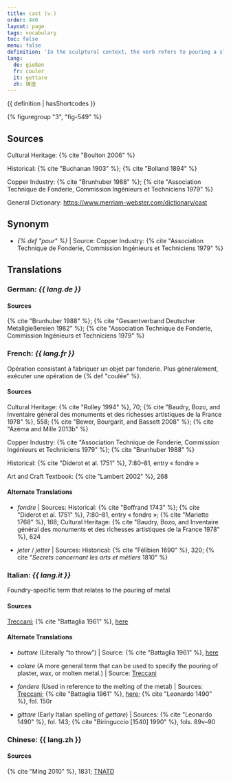 ```yaml
---
title: cast (v.)
order: 440
layout: page
tags: vocabulary
toc: false
menu: false
definition: 'In the sculptural context, the verb refers to pouring a slurry or liquefied material (e.g., plaster, wax, metal) into a hollow matrix or {% def "mold" %} that will determine the shape of the material in order to produce a {% def "cast" %} (n.).'
lang:
  de: gießen
  fr: couler
  it: gettare
  zh: 铸造
---
```


{{ definition | hasShortcodes }}

{% figuregroup "3", "fig-549" %}

## Sources

Cultural Heritage: {% cite "Boulton 2006" %}

Historical: {% cite "Buchanan 1903" %}; {% cite "Bolland 1894" %}

Copper Industry: {% cite "Brunhuber 1988" %}; {% cite "Association Technique de Fonderie, Commission Ingénieurs et Techniciens 1979" %}

General Dictionary: <https://www.merriam-webster.com/dictionary/cast>

## Synonym

- *{% def "pour" %}* | Source: Copper Industry: {% cite "Association Technique de Fonderie, Commission Ingénieurs et Techniciens 1979" %}

## Translations

<div class="accordion">

### **German**: *{{ lang.de }}*

#### Sources

{% cite "Brunhuber 1988" %}; {% cite "Gesamtverband Deutscher Metallgießereien 1982" %}; {% cite "Association Technique de Fonderie, Commission Ingénieurs et Techniciens 1979" %}

### **French**: *{{ lang.fr }}*

Opération consistant à fabriquer un objet par fonderie. Plus généralement, exécuter une opération de {% def "coulée" %}.

#### Sources

Cultural Heritage: {% cite "Rolley 1994" %}, 70; {% cite "Baudry, Bozo, and Inventaire général des monuments et des richesses artistiques de la France 1978" %}, 558; {% cite "Bewer, Bourgarit, and Bassett 2008" %}; {% cite "Azéma and Mille 2013b" %}

Copper Industry: {% cite "Association Technique de Fonderie, Commission Ingénieurs et Techniciens 1979" %}; {% cite "Brunhuber 1988" %}

Historical: {% cite "Diderot et al. 1751" %}, 7:80–81, entry « fondre »

Art and Craft Textbook: {% cite "Lambert 2002" %}, 268

#### Alternate Translations

- *fondre* | Sources: Historical: {% cite "Boffrand 1743" %}; {% cite "Diderot et al. 1751" %}, 7:80–81, entry « fondre »; {% cite "Mariette 1768" %}, 168; Cultural Heritage: {% cite "Baudry, Bozo, and Inventaire général des monuments et des richesses artistiques de la France 1978" %}, 624

- *jeter* / *jetter* | Sources: Historical: {% cite "Félibien 1690" %}, 320; {% cite "*Secrets concernant les arts et métiers* 1810" %}

### **Italian**: *{{ lang.it }}*

Foundry-specific term that relates to the pouring of metal

#### Sources

[Treccani](http://www.treccani.it/vocabolario/gettare/); {% cite "Battaglia 1961" %}, [here](http://www.gdli.it/pdf_viewer/Scripts/pdf.js/web/viewer.asp?file=/PDF/GDLI06/GDLI_06_ocr_726.pdf&parola=gettare)

#### Alternate Translations

- *buttare* (Literally “to throw”) | Source: {% cite "Battaglia 1961" %}, [here](http://www.gdli.it/JPG/GDLI02/00000472.jpg)

- *colare* (A more general term that can be used to specify the pouring of plaster, wax, or molten metal.) | Source:
[Treccani](https://www.treccani.it/vocabolario/colare1/)

- *fondere* (Used in reference to the melting of the metal) | Sources: [Treccani](http://www.treccani.it/vocabolario/fondere/); {% cite "Battaglia 1961" %}, [here](http://www.gdli.it/pdf_viewer/Scripts/pdf.js/web/viewer.asp?file=/PDF/GDLI06/GDLI_06_ocr_137.pdf&parola=fondere); {% cite "Leonardo 1490" %}, fol. 150r

- *gittare* (Early Italian spelling of *gettare*) | Sources: {% cite "Leonardo 1490" %}, fol. 143; {% cite "Biringuccio [1540] 1990" %}, fols. 89v–90

### **Chinese**: {{ lang.zh }}

#### Sources

{% cite "Ming 2010" %}, 1831; [TNATD](https://terms.naer.edu.tw/detail/11563468/?index=2)

</div>
